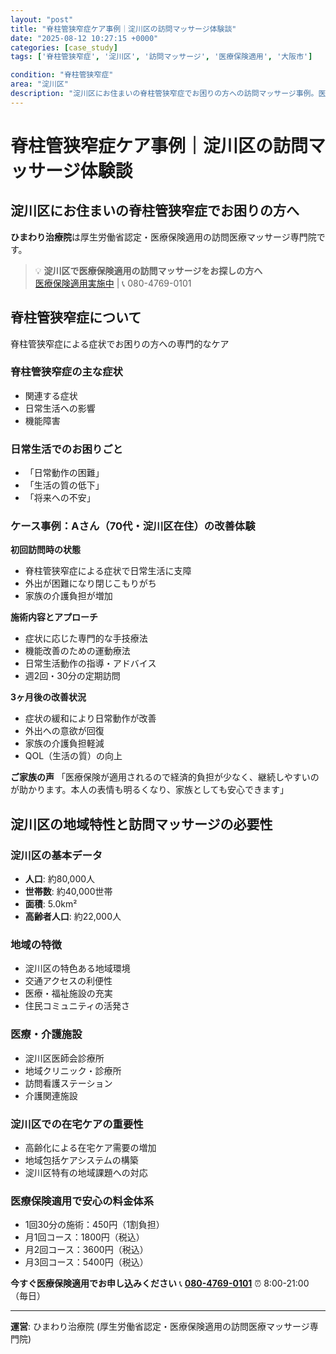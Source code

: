 ```yaml
---
layout: "post"
title: "脊柱管狭窄症ケア事例｜淀川区の訪問マッサージ体験談"
date: "2025-08-12 10:27:15 +0000"
categories: [case_study]
tags: ['脊柱管狭窄症', '淀川区', '訪問マッサージ', '医療保険適用', '大阪市']

condition: "脊柱管狭窄症"
area: "淀川区"
description: "淀川区にお住まいの脊柱管狭窄症でお困りの方への訪問マッサージ事例。医療保険適用で安心の料金体系、専門的なケアによる改善体験談をご紹介。"
---
```


# 脊柱管狭窄症ケア事例｜淀川区の訪問マッサージ体験談

## 淀川区にお住まいの脊柱管狭窄症でお困りの方へ

**ひまわり治療院**は厚生労働省認定・医療保険適用の訪問医療マッサージ専門院です。

> 💡 **淀川区で医療保険適用の訪問マッサージをお探しの方へ**  
> [医療保険適用実施中](https://peraichi.com/landing_pages/view/himawari-massage) | 📞 080-4769-0101

## 脊柱管狭窄症について

脊柱管狭窄症による症状でお困りの方への専門的なケア

### 脊柱管狭窄症の主な症状
- 関連する症状
- 日常生活への影響
- 機能障害

### 日常生活でのお困りごと
- 「日常動作の困難」
- 「生活の質の低下」
- 「将来への不安」

### ケース事例：Aさん（70代・淀川区在住）の改善体験

**初回訪問時の状態**
- 脊柱管狭窄症による症状で日常生活に支障
- 外出が困難になり閉じこもりがち
- 家族の介護負担が増加

**施術内容とアプローチ**
- 症状に応じた専門的な手技療法
- 機能改善のための運動療法
- 日常生活動作の指導・アドバイス
- 週2回・30分の定期訪問

**3ヶ月後の改善状況**
- 症状の緩和により日常動作が改善
- 外出への意欲が回復
- 家族の介護負担軽減
- QOL（生活の質）の向上

**ご家族の声**
「医療保険が適用されるので経済的負担が少なく、継続しやすいのが助かります。本人の表情も明るくなり、家族としても安心できます」

## 淀川区の地域特性と訪問マッサージの必要性

### 淀川区の基本データ
- **人口**: 約80,000人
- **世帯数**: 約40,000世帯
- **面積**: 5.0km²
- **高齢者人口**: 約22,000人

### 地域の特徴
- 淀川区の特色ある地域環境
- 交通アクセスの利便性
- 医療・福祉施設の充実
- 住民コミュニティの活発さ

### 医療・介護施設
- 淀川区医師会診療所
- 地域クリニック・診療所
- 訪問看護ステーション
- 介護関連施設

### 淀川区での在宅ケアの重要性
- 高齢化による在宅ケア需要の増加
- 地域包括ケアシステムの構築
- 淀川区特有の地域課題への対応

### 医療保険適用で安心の料金体系
- 1回30分の施術：450円（1割負担）
- 月1回コース：1800円（税込）
- 月2回コース：3600円（税込）
- 月3回コース：5400円（税込）

**今すぐ医療保険適用でお申し込みください**
📞 **[080-4769-0101](tel:080-4769-0101)**
⏰ 8:00-21:00（毎日）

---
**運営**: ひまわり治療院 (厚生労働省認定・医療保険適用の訪問医療マッサージ専門院)